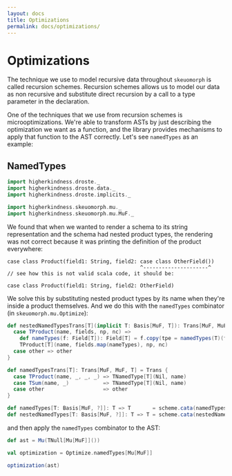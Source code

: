 ```yaml
---
layout: docs
title: Optimizations
permalink: docs/optimizations/
---
```


# Optimizations

The technique we use to model recursive data throughout `skeuomorph`
is called recursion schemes.  Recursion schemes allows us to model our
data as non recursive and substitute direct recursion by a call to a
type parameter in the declaration.

One of the techniques that we use from recursion schemes is
microoptimizations.  We're able to transform ASTs by just describing
the optimization we want as a function, and the library provides
mechanisms to apply that function to the AST correctly.  Let's see
`namedTypes` as an example:

## NamedTypes

```scala mdoc:invisible
import higherkindness.droste._
import higherkindness.droste.data._
import higherkindness.droste.implicits._

import higherkindness.skeuomorph.mu._
import higherkindness.skeuomorph.mu.MuF._
```

We found that when we wanted to render a schema to its string
representation and the schema had nested product types, the rendering
was not correct because it was printing the definition of the product
everywhere:

```
case class Product(field1: String, field2: case class OtherField())
                                           ^---------------------^
// see how this is not valid scala code, it should be:

case class Product(field1: String, field2: OtherField)
```

We solve this by substituting nested product types by its name when
they're inside a product themselves.  And we do this with the
`namedTypes` combinator (in `skeuomorph.mu.Optimize`):

```scala mdoc
def nestedNamedTypesTrans[T](implicit T: Basis[MuF, T]): Trans[MuF, MuF, T] = Trans {
  case TProduct(name, fields, np, nc) =>
    def nameTypes(f: Field[T]): Field[T] = f.copy(tpe = namedTypes(T)(f.tpe))
    TProduct[T](name, fields.map(nameTypes), np, nc)
  case other => other
}

def namedTypesTrans[T]: Trans[MuF, MuF, T] = Trans {
  case TProduct(name, _, _, _) => TNamedType[T](Nil, name)
  case TSum(name, _)           => TNamedType[T](Nil, name)
  case other                   => other
}

def namedTypes[T: Basis[MuF, ?]]: T => T       = scheme.cata(namedTypesTrans.algebra)
def nestedNamedTypes[T: Basis[MuF, ?]]: T => T = scheme.cata(nestedNamedTypesTrans.algebra)
```

and then apply the `namedTypes` combinator to the AST:

```scala mdoc
def ast = Mu(TNull[Mu[MuF]]())

val optimization = Optimize.namedTypes[Mu[MuF]]

optimization(ast)
```
